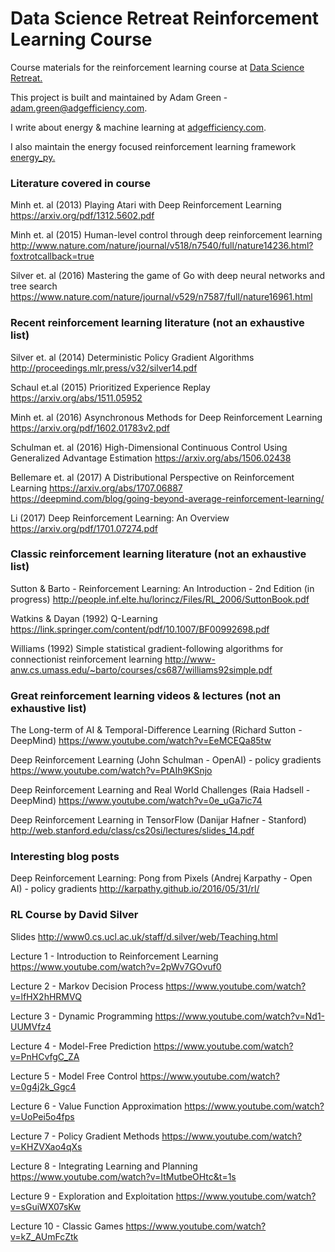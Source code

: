 # Data Science Retreat Reinforcement Learning Course

Course materials for the reinforcement learning
course at [Data Science Retreat.](https://www.datascienceretreat.com/)

This project is built and maintained by Adam Green - [adam.green@adgefficiency.com](adam.green@aadgefficiency.com).

I write about energy & machine learning at [adgefficiency.com](http://adgefficiency.com/).  

I also maintain the energy focused reinforcement learning framework [energy_py.](https://github.com/ADGEfficiency/energy_py)

### Literature covered in course

Minh et. al (2013) Playing Atari with Deep Reinforcement Learning
https://arxiv.org/pdf/1312.5602.pdf

Minh et. al (2015) Human-level control through deep reinforcement learning
http://www.nature.com/nature/journal/v518/n7540/full/nature14236.html?foxtrotcallback=true

Silver et. al (2016) Mastering the game of Go with deep neural networks and tree search
https://www.nature.com/nature/journal/v529/n7587/full/nature16961.html

### Recent reinforcement learning literature (not an exhaustive list)
Silver et. al (2014) Deterministic Policy Gradient Algorithms
http://proceedings.mlr.press/v32/silver14.pdf

Schaul et.al (2015) Prioritized Experience Replay
https://arxiv.org/abs/1511.05952

Minh et. al (2016) Asynchronous Methods for Deep Reinforcement Learning
https://arxiv.org/pdf/1602.01783v2.pdf

Schulman et. al (2016) High-Dimensional Continuous Control Using Generalized Advantage Estimation
https://arxiv.org/abs/1506.02438

Bellemare et. al (2017) A Distributional Perspective on Reinforcement Learning
https://arxiv.org/abs/1707.06887
https://deepmind.com/blog/going-beyond-average-reinforcement-learning/

Li (2017) Deep Reinforcement Learning: An Overview
https://arxiv.org/pdf/1701.07274.pdf

### Classic reinforcement learning literature (not an exhaustive list)
Sutton & Barto - Reinforcement Learning: An Introduction - 2nd Edition (in progress)
http://people.inf.elte.hu/lorincz/Files/RL_2006/SuttonBook.pdf

Watkins & Dayan (1992) Q-Learning
https://link.springer.com/content/pdf/10.1007/BF00992698.pdf

Williams (1992) Simple statistical gradient-following algorithms for connectionist reinforcement learning
http://www-anw.cs.umass.edu/~barto/courses/cs687/williams92simple.pdf

### Great reinforcement learning videos & lectures (not an exhaustive list)
The Long-term of AI & Temporal-Difference Learning (Richard Sutton - DeepMind)
https://www.youtube.com/watch?v=EeMCEQa85tw

Deep Reinforcement Learning (John Schulman - OpenAI) -  policy gradients
https://www.youtube.com/watch?v=PtAIh9KSnjo

Deep Reinforcement Learning and Real World Challenges (Raia Hadsell - DeepMind)
https://www.youtube.com/watch?v=0e_uGa7ic74

Deep Reinforcement Learning in TensorFlow (Danijar Hafner - Stanford)
http://web.stanford.edu/class/cs20si/lectures/slides_14.pdf

### Interesting blog posts
Deep Reinforcement Learning: Pong from Pixels (Andrej Karpathy - Open AI) - policy gradients
http://karpathy.github.io/2016/05/31/rl/

### RL Course by David Silver
Slides
http://www0.cs.ucl.ac.uk/staff/d.silver/web/Teaching.html

Lecture 1 - Introduction to Reinforcement Learning
https://www.youtube.com/watch?v=2pWv7GOvuf0

Lecture 2 - Markov Decision Process
https://www.youtube.com/watch?v=lfHX2hHRMVQ

Lecture 3 - Dynamic Programming
https://www.youtube.com/watch?v=Nd1-UUMVfz4

Lecture 4 - Model-Free Prediction
https://www.youtube.com/watch?v=PnHCvfgC_ZA

Lecture 5 - Model Free Control
https://www.youtube.com/watch?v=0g4j2k_Ggc4

Lecture 6 - Value Function Approximation
https://www.youtube.com/watch?v=UoPei5o4fps

Lecture 7 - Policy Gradient Methods
https://www.youtube.com/watch?v=KHZVXao4qXs

Lecture 8 - Integrating Learning and Planning
https://www.youtube.com/watch?v=ItMutbeOHtc&t=1s

Lecture 9 - Exploration and Exploitation
https://www.youtube.com/watch?v=sGuiWX07sKw

Lecture 10 - Classic Games
https://www.youtube.com/watch?v=kZ_AUmFcZtk
